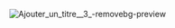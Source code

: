 ![Ajouter_un_titre__3_-removebg-preview](https://github.com/IlyassCYtech/devweb/assets/130382885/253336f2-3ced-455a-9f7e-b9a16b5370e8)
